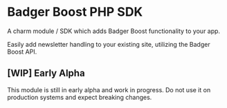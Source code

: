# Badger Boost PHP SDK

A charm module / SDK which adds Badger Boost functionality to your app.

Easily add newsletter handling to your existing site, utilizing the Badger Boost API.

## [WIP] Early Alpha

This module is still in early alpha and work in progress. 
Do not use it on production systems and expect breaking changes.
